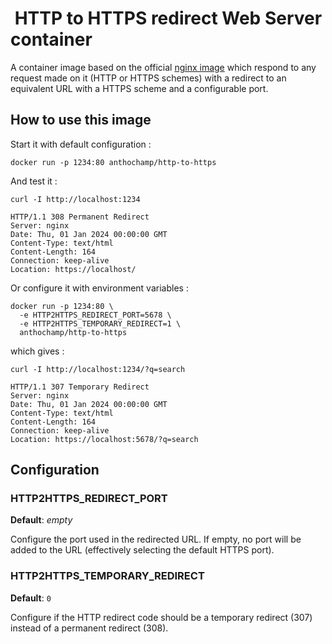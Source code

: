 #  HTTP to HTTPS redirect Web Server container

A container image based on the official [nginx image](https://hub.docker.com/_/nginx) which respond to any request made on it (HTTP or HTTPS schemes) with a redirect to an equivalent URL with a HTTPS scheme and a configurable port.

## How to use this image

Start it with default configuration :

```shell
docker run -p 1234:80 anthochamp/http-to-https
```

And test it :

```shell
curl -I http://localhost:1234
```

```text
HTTP/1.1 308 Permanent Redirect
Server: nginx
Date: Thu, 01 Jan 2024 00:00:00 GMT
Content-Type: text/html
Content-Length: 164
Connection: keep-alive
Location: https://localhost/
```

Or configure it with environment variables :

```shell
docker run -p 1234:80 \
  -e HTTP2HTTPS_REDIRECT_PORT=5678 \
  -e HTTP2HTTPS_TEMPORARY_REDIRECT=1 \
  anthochamp/http-to-https
```

which gives :

```shell
curl -I http://localhost:1234/?q=search
```

```text
HTTP/1.1 307 Temporary Redirect
Server: nginx
Date: Thu, 01 Jan 2024 00:00:00 GMT
Content-Type: text/html
Content-Length: 164
Connection: keep-alive
Location: https://localhost:5678/?q=search
```

## Configuration

### HTTP2HTTPS_REDIRECT_PORT

**Default**: *empty*

Configure the port used in the redirected URL. If empty, no port will be added to the URL (effectively selecting the default HTTPS port).

### HTTP2HTTPS_TEMPORARY_REDIRECT

**Default**: `0`

Configure if the HTTP redirect code should be a temporary redirect (307) instead of a permanent redirect (308).
